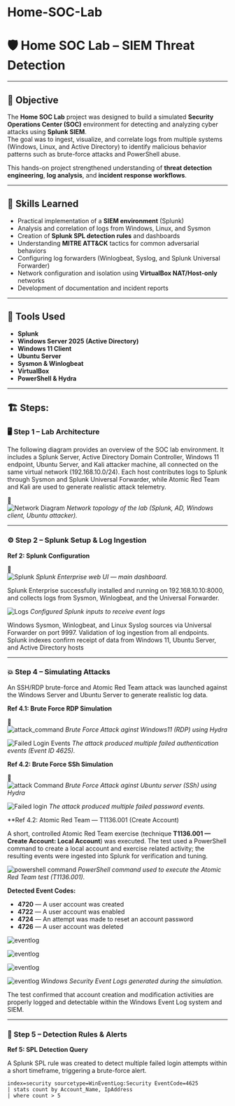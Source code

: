 # Home-SOC-Lab
# 🛡️ Home SOC Lab – SIEM Threat Detection

---

## 🎯 Objective

The **Home SOC Lab** project was designed to build a simulated **Security Operations Center (SOC)** environment for detecting and analyzing cyber attacks using **Splunk SIEM**.  
The goal was to ingest, visualize, and correlate logs from multiple systems (Windows, Linux, and Active Directory) to identify malicious behavior patterns such as brute-force attacks and PowerShell abuse.  

This hands-on project strengthened understanding of **threat detection engineering**, **log analysis**, and **incident response workflows**.

---

## 🧠 Skills Learned

- Practical implementation of a **SIEM environment** (Splunk)  
- Analysis and correlation of logs from Windows, Linux, and Sysmon  
- Creation of **Splunk SPL detection rules** and dashboards  
- Understanding **MITRE ATT&CK** tactics for common adversarial behaviors  
- Configuring log forwarders (Winlogbeat, Syslog, and Splunk Universal Forwarder)  
- Network configuration and isolation using **VirtualBox NAT/Host-only** networks  
- Development of documentation and incident reports  

---

## 🧰 Tools Used

- **Splunk**  
- **Windows Server 2025 (Active Directory)** 
- **Windows 11 Client**  
- **Ubuntu Server**  
- **Sysmon & Winlogbeat**  
- **VirtualBox**
- **PowerShell & Hydra**  
---

## 🏗️ Steps:

### 🖥️ Step 1 – Lab Architecture

The following diagram provides an overview of the SOC lab environment.
It includes a Splunk Server, Active Directory Domain Controller, Windows 11 endpoint, Ubuntu Server, and Kali attacker machine, all connected on the same virtual network (192.168.10.0/24).
Each host contributes logs to Splunk through Sysmon and Splunk Universal Forwarder, while Atomic Red Team and Kali are used to generate realistic attack telemetry.

📸  
![Network Diagram](screenshots/setup.png)
*Network topology of the lab (Splunk, AD, Windows client, Ubuntu attacker).*

---

### ⚙️ Step 2 – Splunk Setup & Log Ingestion

**Ref 2: Splunk Configuration**

📸  
![Splunk](screenshots/splunk_dashbored.png)
*Splunk Enterprise web UI — main dashboard.*

Splunk Enterprise successfully installed and running on 192.168.10.10:8000, and collects logs from Sysmon, Winlogbeat, and the Universal Forwarder.


![Logs](screenshots/logs_source.png)
*Configured Splunk inputs to receive event logs*

Windows Sysmon, Winlogbeat, and Linux Syslog sources via Universal Forwarder on port 9997.
Validation of log ingestion from all endpoints. Splunk indexes confirm receipt of data from Windows 11, Ubuntu Server, and Active Directory hosts

---

### 💥 Step 4 – Simulating Attacks

An SSH/RDP brute-force and Atomic Red Team attack was launched against the Windows Server and Ubuntu Server to generate realistic log data.

**Ref 4.1: Brute Force RDP Simulation**

📸  
![attack_command](screenshots/brute_force_attack_rdp.png)
*Brute Force Attack aginst Windows11 (RDP) using Hydra*


![Failed Login Events](screenshots/brute_force_attack_rdp_log.png)
*The attack produced multiple failed authentication events (Event ID 4625).*


**Ref 4.2: Brute Force SSh Simulation**


📸  
![attack Command](screenshots/brute_force_attack_ssh.png)
*Brute Force Attack aginst Ubuntu server (SSh) using Hydra*


![Failed login](screenshots/brute_force_attack_ssh_log.png)
*The attack produced multiple failed password events.*


**Ref 4.2: Atomic Red Team — T1136.001 (Create Account)

A short, controlled Atomic Red Team exercise (technique **T1136.001 — Create Account: Local Account**) was executed. The test used a PowerShell command to create a local account and exercise related activity; the resulting events were ingested into Splunk for verification and tuning.


![powershell command](screenshots/atomic_red_team.png)
*PowerShell command used to execute the Atomic Red Team test (T1136.001).*

**Detected Event Codes:**  
- **4720** — A user account was created  
- **4722** — A user account was enabled  
- **4724** — An attempt was made to reset an account password  
- **4726** — A user account was deleted

![eventlog](screenshots/atomic_red_team_4720_log.png)

![eventlog](screenshots/atomic_red_team_4722_log.png)

![eventlog](screenshots/atomic_red_team_4724_log.png)

![eventlog](screenshots/atomic_red_team_4726_log.png)
*Windows Security Event Logs generated during the simulation.*

The test confirmed that account creation and modification activities are properly logged and detectable within the Windows Event Log system and SIEM.

---

### 🚨 Step 5 – Detection Rules & Alerts

**Ref 5: SPL Detection Query**

A Splunk SPL rule was created to detect multiple failed login attempts within a short timeframe, triggering a brute-force alert.

```spl
index=security sourcetype=WinEventLog:Security EventCode=4625
| stats count by Account_Name, IpAddress
| where count > 5
